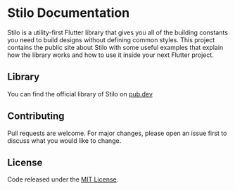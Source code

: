 # Stilo Documentation

Stilo is a utility-first Flutter library that gives you all of the building constants you need to build designs without defining common styles. This project contains the public site about Stilo with some useful examples that explain how the library works and how to use it inside your next Flutter project.

## Library

You can find the official library of Stilo on [pub.dev](https://pub.dev/packages/stilo)

## Contributing
Pull requests are welcome. For major changes, please open an issue first to discuss what you would like to change.

## License
Code released under the [MIT License](https://github.com/mirkorap/stilo-documentation/blob/main/LICENSE).